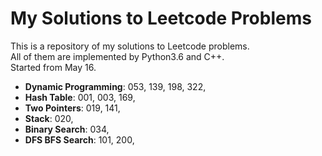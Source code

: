 My Solutions to Leetcode Problems
====
This is a repository of my solutions to Leetcode problems.  
All of them are implemented by Python3.6 and C++.  
Started from May 16.

- **Dynamic Programming**: 053, 139, 198, 322,
- **Hash Table**: 001, 003, 169,
- **Two Pointers**: 019, 141,
- **Stack**: 020,
- **Binary Search**: 034, 
- **DFS BFS Search**: 101, 200,
